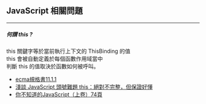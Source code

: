## JavaScript 相關問題
* * * 

##### 何謂 this ?
this 關鍵字等於當前執行上下文的 ThisBinding 的值<br>
this 會被自動定義於每個函數作用域當中<br>
判斷 this 的值取決於函數如何被呼叫。
* [ecma規格書11.1.1](https://www.ecma-international.org/ecma-262/5.1/#sec-11.1.1)
* [淺談 JavaScript 頭號難題 this：絕對不完整，但保證好懂](https://blog.techbridge.cc/2019/02/23/javascript-this/)
* [你不知道的JavaScript（上卷）74頁](https://github.com/woai3c/recommended-books/blob/master/%E5%89%8D%E7%AB%AF/%E4%BD%A0%E4%B8%8D%E7%9F%A5%E9%81%93%E7%9A%84JavaScript%EF%BC%88%E4%B8%8A%E5%8D%B7%EF%BC%89.pdf)